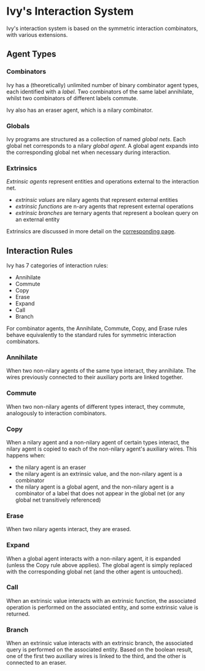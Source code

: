 # Ivy's Interaction System

Ivy's interaction system is based on the symmetric interaction combinators, with
various extensions.

## Agent Types

### Combinators

Ivy has a (theoretically) unlimited number of binary combinator agent types,
each identified with a *label*. Two combinators of the same label annihilate,
whilst two combinators of different labels commute.

Ivy also has an eraser agent, which is a nilary combinator.

### Globals

Ivy programs are structured as a collection of named *global nets*. Each global
net corresponds to a nilary *global agent*. A global agent expands into the
corresponding global net when necessary during interaction.

### Extrinsics

*Extrinsic agents* represent entities and operations external to the interaction
net.

- *extrinsic values* are nilary agents that represent external entities
- *extrinsic functions* are n-ary agents that represent external operations
- *extrinsic branches* are ternary agents that represent a boolean query on an
  external entity

Extrinsics are discussed in more detail on the
[corresponding page](./extrinsics.md).

## Interaction Rules

Ivy has 7 categories of interaction rules:

- Annihilate
- Commute
- Copy
- Erase
- Expand
- Call
- Branch

For combinator agents, the Annihilate, Commute, Copy, and Erase rules behave
equivalently to the standard rules for symmetric interaction combinators.

### Annihilate

When two non-nilary agents of the same type interact, they annihilate. The wires
previously connected to their auxiliary ports are linked together.

### Commute

When two non-nilary agents of different types interact, they commute,
analogously to interaction combinators.

### Copy

When a nilary agent and a non-nilary agent of certain types interact, the nilary
agent is copied to each of the non-nilary agent's auxiliary wires. This happens
when:

- the nilary agent is an eraser
- the nilary agent is an extrinsic value, and the non-nilary agent is a
  combinator
- the nilary agent is a global agent, and the non-nilary agent is a combinator
  of a label that does not appear in the global net (or any global net
  transitively referenced)

### Erase

When two nilary agents interact, they are erased.

### Expand

When a global agent interacts with a non-nilary agent, it is expanded (unless
the Copy rule above applies). The global agent is simply replaced with the
corresponding global net (and the other agent is untouched).

### Call

When an extrinsic value interacts with an extrinsic function, the associated
operation is performed on the associated entity, and some extrinsic value is
returned.

### Branch

When an extrinsic value interacts with an extrinsic branch, the associated query
is performed on the associated entity. Based on the boolean result, one of the
first two auxiliary wires is linked to the third, and the other is connected to
an eraser.
